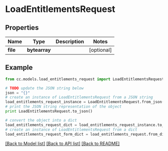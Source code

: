 # LoadEntitlementsRequest


## Properties
Name | Type | Description | Notes
------------ | ------------- | ------------- | -------------
**file** | **bytearray** |  | [optional] 

## Example

```python
from cc.models.load_entitlements_request import LoadEntitlementsRequest

# TODO update the JSON string below
json = "{}"
# create an instance of LoadEntitlementsRequest from a JSON string
load_entitlements_request_instance = LoadEntitlementsRequest.from_json(json)
# print the JSON string representation of the object
print LoadEntitlementsRequest.to_json()

# convert the object into a dict
load_entitlements_request_dict = load_entitlements_request_instance.to_dict()
# create an instance of LoadEntitlementsRequest from a dict
load_entitlements_request_form_dict = load_entitlements_request.from_dict(load_entitlements_request_dict)
```
[[Back to Model list]](../README.md#documentation-for-models) [[Back to API list]](../README.md#documentation-for-api-endpoints) [[Back to README]](../README.md)


